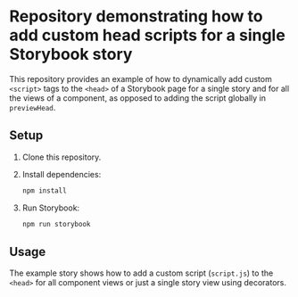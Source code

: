 # Repository demonstrating how to add custom head scripts for a single Storybook story

This repository provides an example of how to dynamically add custom `<script>` tags to the `<head>` of a Storybook page for a single story and for all the views of a component, as opposed to adding the script globally in `previewHead`.

## Setup

1. Clone this repository.
2. Install dependencies:

   ```bash
   npm install
   ```

3. Run Storybook:

   ```bash
   npm run storybook
   ```

## Usage

The example story shows how to add a custom script (`script.js`) to the `<head>` for all component views or just a single story view using decorators.
